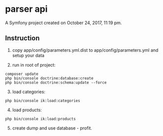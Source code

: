 parser api
=========

A Symfony project created on October 24, 2017, 11:19 pm.


Instruction
----
1. copy app/config/parameters.yml.dist to app/config/parameters.yml and setup your data  


2. run in root of project: 

```
composer update  
php bin/console doctrine:database:create  
php bin/console doctrine:schema:update --force  
```

3. load categories:  
```
php bin/console ik:load:categories
```

4. load products:  
```
php bin/console ik:load:products
```

5. create dump and use database - profit.